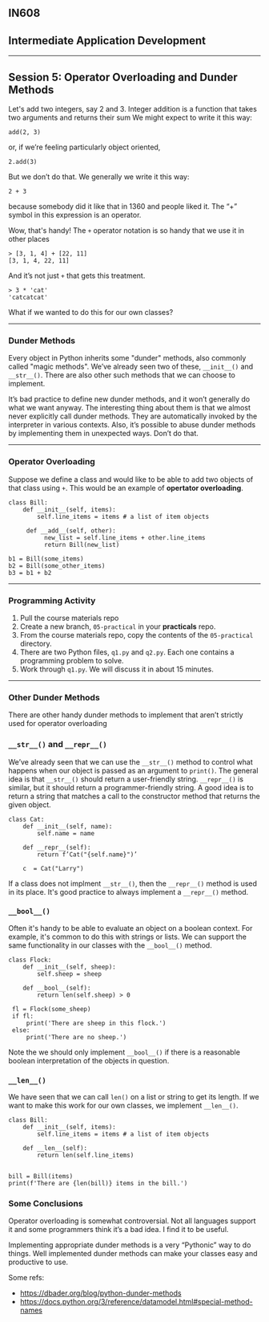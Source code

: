 ## IN608
## Intermediate Application Development
---

## Session 5: Operator Overloading and Dunder Methods

Let's add two integers, say 2 and 3. Integer addition is a function that takes two arguments and returns their sum We might expect to write it this way:
```
add(2, 3)
```
or, if we’re feeling particularly object oriented,
```
2.add(3)
```
But we don’t do that. We generally we write it this way:
```
2 + 3
```
because somebody did it like that in 1360 and people liked it. The “+” symbol in this expression is an operator.

Wow, that's handy!  The `+` operator notation is so handy that we use it in other places
```
> [3, 1, 4] + [22, 11]
[3, 1, 4, 22, 11]
```    
And it’s not just `+` that gets this treatment.
```
> 3 * 'cat'
'catcatcat'
```
What if we wanted to do this for our own classes?

---
### Dunder Methods
Every object in Python inherits some "dunder" methods, also commonly called "magic methods". We’ve already seen two of these, `__init__()` and `__str__()`. There are also other such methods that we can choose to implement.

It’s bad practice to define new dunder methods, and it won’t generally do what we want anyway. The interesting thing about them is that we almost never explicitly call dunder methods. They are automatically invoked by the interpreter in various contexts. Also, it’s possible to abuse dunder methods by implementing them in unexpected ways. Don’t do that.


---
### Operator Overloading

Suppose we define a class and would like to be able to add two objects of that class using `+`. This would be an example of **opertator overloading**.

```
class Bill:
    def __init__(self, items):
        self.line_items = items # a list of item objects

     def __add__(self, other):
          new_list = self.line_items + other.line_items
          return Bill(new_list)

b1 = Bill(some_items)
b2 = Bill(some_other_items)
b3 = b1 + b2
```

---

### Programming Activity
  1. Pull the course materials repo
  2. Create a new branch, `05-practical` in your **practicals** repo.
  3. From the course materials repo, copy the contents of the `05-practical` directory.
  4. There are two Python files, `q1.py` and  `q2.py`. Each one contains a programming problem to solve.
  5. Work through `q1.py`. We will discuss it in about 15 minutes.

---

### Other Dunder Methods
There are other handy dunder methods to implement that aren’t strictly used for operator overloading

### `__str__()` and `__repr__()`
We’ve already seen that we can use the `__str__()` method to control what happens when our object is passed as an argument to `print()`. The general idea is that `__str__()` should return a user-friendly string. `__repr__()` is similar, but it should return a programmer-friendly string. A good idea is to return a string that matches a call to the constructor method that returns the given object.

```
class Cat:
    def __init__(self, name):
        self.name = name
    
    def __repr__(self):
        return f’Cat("{self.name}")’
    
    c  = Cat("Larry")
```
If a class does not implment `__str__()`, then the `__repr__()` method is used in its place. It's good practice to always implement a `__repr__()` method.


### `__bool__()`
Often it's handy to be able to evaluate an object on a boolean context. For example, it's common to do this with strings or lists. We can support the same functionality in our classes with the `__bool__()` method.

```
class Flock:
    def __init__(self, sheep):
        self.sheep = sheep

    def __bool__(self):
        return len(self.sheep) > 0

 fl = Flock(some_sheep)
 if fl:
     print('There are sheep in this flock.')
 else:
     print('There are no sheep.')
```

Note the we should only implement `__bool__()` if there is a reasonable boolean interpretation of the objects in question.

### `__len__()`
We have seen that we can call `len()` on a list or string to get its length. If we want to make this work for our own classes, we implement `__len__()`.

```
class Bill:
    def __init__(self, items):
        self.line_items = items # a list of item objects
        
    def __len__(self):
        return len(self.line_items)


bill = Bill(items)
print(f'There are {len(bill)} items in the bill.')
```

### Some Conclusions
Operator overloading is somewhat controversial. Not all languages support it and some programmers think it’s a bad idea. I find it to be useful.

Implementing appropriate dunder methods is a very “Pythonic” way to do things. Well implemented dunder methods can make your classes easy and productive to use.

Some refs:
  - https://dbader.org/blog/python-dunder-methods 
  - https://docs.python.org/3/reference/datamodel.html#special-method-names

